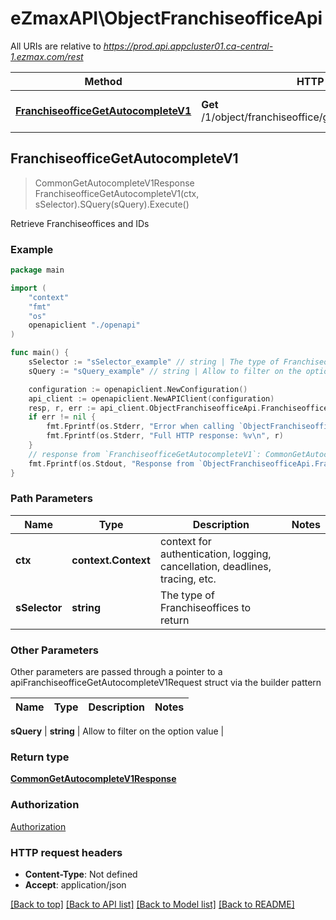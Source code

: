 # eZmaxAPI\ObjectFranchiseofficeApi

All URIs are relative to *https://prod.api.appcluster01.ca-central-1.ezmax.com/rest*

Method | HTTP request | Description
------------- | ------------- | -------------
[**FranchiseofficeGetAutocompleteV1**](ObjectFranchiseofficeApi.md#FranchiseofficeGetAutocompleteV1) | **Get** /1/object/franchiseoffice/getAutocomplete/{sSelector} | Retrieve Franchiseoffices and IDs



## FranchiseofficeGetAutocompleteV1

> CommonGetAutocompleteV1Response FranchiseofficeGetAutocompleteV1(ctx, sSelector).SQuery(sQuery).Execute()

Retrieve Franchiseoffices and IDs



### Example

```go
package main

import (
    "context"
    "fmt"
    "os"
    openapiclient "./openapi"
)

func main() {
    sSelector := "sSelector_example" // string | The type of Franchiseoffices to return
    sQuery := "sQuery_example" // string | Allow to filter on the option value (optional)

    configuration := openapiclient.NewConfiguration()
    api_client := openapiclient.NewAPIClient(configuration)
    resp, r, err := api_client.ObjectFranchiseofficeApi.FranchiseofficeGetAutocompleteV1(context.Background(), sSelector).SQuery(sQuery).Execute()
    if err != nil {
        fmt.Fprintf(os.Stderr, "Error when calling `ObjectFranchiseofficeApi.FranchiseofficeGetAutocompleteV1``: %v\n", err)
        fmt.Fprintf(os.Stderr, "Full HTTP response: %v\n", r)
    }
    // response from `FranchiseofficeGetAutocompleteV1`: CommonGetAutocompleteV1Response
    fmt.Fprintf(os.Stdout, "Response from `ObjectFranchiseofficeApi.FranchiseofficeGetAutocompleteV1`: %v\n", resp)
}
```

### Path Parameters


Name | Type | Description  | Notes
------------- | ------------- | ------------- | -------------
**ctx** | **context.Context** | context for authentication, logging, cancellation, deadlines, tracing, etc.
**sSelector** | **string** | The type of Franchiseoffices to return | 

### Other Parameters

Other parameters are passed through a pointer to a apiFranchiseofficeGetAutocompleteV1Request struct via the builder pattern


Name | Type | Description  | Notes
------------- | ------------- | ------------- | -------------

 **sQuery** | **string** | Allow to filter on the option value | 

### Return type

[**CommonGetAutocompleteV1Response**](CommonGetAutocompleteV1Response.md)

### Authorization

[Authorization](../README.md#Authorization)

### HTTP request headers

- **Content-Type**: Not defined
- **Accept**: application/json

[[Back to top]](#) [[Back to API list]](../README.md#documentation-for-api-endpoints)
[[Back to Model list]](../README.md#documentation-for-models)
[[Back to README]](../README.md)

